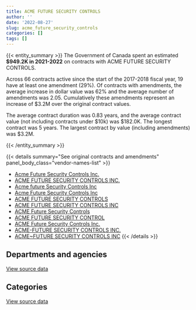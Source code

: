 ```yaml
---
title: ACME FUTURE SECURITY CONTROLS
author: ''
date: '2022-08-27'
slug: acme_future_security_controls
categories: []
tags: []
---
```


<script src="/rmarkdown-libs/htmlwidgets/htmlwidgets.js"></script>
<link href="/rmarkdown-libs/datatables-css/datatables-crosstalk.css" rel="stylesheet" />
<script src="/rmarkdown-libs/datatables-binding/datatables.js"></script>
<script src="/rmarkdown-libs/jquery/jquery-3.6.0.min.js"></script>
<link href="/rmarkdown-libs/dt-core-bootstrap/css/dataTables.bootstrap.min.css" rel="stylesheet" />
<link href="/rmarkdown-libs/dt-core-bootstrap/css/dataTables.bootstrap.extra.css" rel="stylesheet" />
<script src="/rmarkdown-libs/dt-core-bootstrap/js/jquery.dataTables.min.js"></script>
<script src="/rmarkdown-libs/dt-core-bootstrap/js/dataTables.bootstrap.min.js"></script>
<link href="/rmarkdown-libs/crosstalk/css/crosstalk.min.css" rel="stylesheet" />
<script src="/rmarkdown-libs/crosstalk/js/crosstalk.min.js"></script>
<script src="/rmarkdown-libs/htmlwidgets/htmlwidgets.js"></script>
<link href="/rmarkdown-libs/datatables-css/datatables-crosstalk.css" rel="stylesheet" />
<script src="/rmarkdown-libs/datatables-binding/datatables.js"></script>
<script src="/rmarkdown-libs/jquery/jquery-3.6.0.min.js"></script>
<link href="/rmarkdown-libs/dt-core-bootstrap/css/dataTables.bootstrap.min.css" rel="stylesheet" />
<link href="/rmarkdown-libs/dt-core-bootstrap/css/dataTables.bootstrap.extra.css" rel="stylesheet" />
<script src="/rmarkdown-libs/dt-core-bootstrap/js/jquery.dataTables.min.js"></script>
<script src="/rmarkdown-libs/dt-core-bootstrap/js/dataTables.bootstrap.min.js"></script>
<link href="/rmarkdown-libs/crosstalk/css/crosstalk.min.css" rel="stylesheet" />
<script src="/rmarkdown-libs/crosstalk/js/crosstalk.min.js"></script>

{{< entity_summary >}}
The Government of Canada spent an estimated **\$949.2K in 2021-2022** on contracts with ACME FUTURE SECURITY CONTROLS.

Across 66 contracts active since the start of the 2017-2018 fiscal year, 19 have at least one amendment (29%). Of contracts with amendments, the average increase in dollar value was 62% and the average number of amendments was 2.05. Cumulatively these amendments represent an increase of \$3.2M over the original contract values.

The average contract duration was 0.83 years, and the average contract value (not including contracts under \$10k) was \$182.0K. The longest contract was 5 years. The largest contract by value (including amendments) was \$3.2M.

{{< /entity_summary >}}

{{< details summary="See original contracts and amendments" panel_body_class="vendor-names-list" >}}
- [Acme Future Security Controls Inc.](https://search.open.canada.ca/en/ct/?sort=contract_value_f%20desc&page=1&search_text=%22Acme%20Future%20Security%20Controls%20Inc.%22)
- [ACME FUTURE SECURITY CONTROLS INC.](https://search.open.canada.ca/en/ct/?sort=contract_value_f%20desc&page=1&search_text=%22ACME%20FUTURE%20SECURITY%20CONTROLS%20INC.%22)
- [Acme future Security Controls Inc](https://search.open.canada.ca/en/ct/?sort=contract_value_f%20desc&page=1&search_text=%22Acme%20%20future%20Security%20Controls%20Inc%22)
- [Acme Future Security Controls Inc](https://search.open.canada.ca/en/ct/?sort=contract_value_f%20desc&page=1&search_text=%22Acme%20Future%20Security%20Controls%20Inc%22)
- [ACME FUTURE SECURITY CONTROLS](https://search.open.canada.ca/en/ct/?sort=contract_value_f%20desc&page=1&search_text=%22ACME%20FUTURE%20SECURITY%20CONTROLS%22)
- [ACME FUTURE SECURITY CONTROLS INC](https://search.open.canada.ca/en/ct/?sort=contract_value_f%20desc&page=1&search_text=%22ACME%20FUTURE%20SECURITY%20CONTROLS%20INC%22)
- [ACME Future Security Controls](https://search.open.canada.ca/en/ct/?sort=contract_value_f%20desc&page=1&search_text=%22ACME%20Future%20Security%20Controls%22)
- [ACME FUTURE SECURITY CONTROL](https://search.open.canada.ca/en/ct/?sort=contract_value_f%20desc&page=1&search_text=%22ACME%20FUTURE%20SECURITY%20CONTROL%22)
- [ACME Future Security Controls Inc.](https://search.open.canada.ca/en/ct/?sort=contract_value_f%20desc&page=1&search_text=%22ACME%20Future%20Security%20Controls%20Inc.%22)
- [ACME-FUTURE SECURITY CONTROLS INC.](https://search.open.canada.ca/en/ct/?sort=contract_value_f%20desc&page=1&search_text=%22ACME-FUTURE%20SECURITY%20CONTROLS%20INC.%22)
- [ACME\~FUTURE SECURITY CONTROLS INC](https://search.open.canada.ca/en/ct/?sort=contract_value_f%20desc&page=1&search_text=%22ACME~FUTURE%20SECURITY%20CONTROLS%20INC%22)
{{< /details >}}

## Departments and agencies

<div id="htmlwidget-1" style="width:100%;height:auto;" class="datatables html-widget"></div>
<script type="application/json" data-for="htmlwidget-1">{"x":{"style":"bootstrap","filter":"none","vertical":false,"data":[["<a href=\"/departments/cbsa-asfc/\">Canada Border Services Agency<\/a>","<a href=\"/departments/cra-arc/\">Canada Revenue Agency<\/a>","<a href=\"/departments/dnd-mdn/\">National Defence<\/a>","<a href=\"/departments/ic/\">Innovation, Science and Economic Development Canada<\/a>","<a href=\"/departments/infc/\">Infrastructure Canada<\/a>","<a href=\"/departments/oag-bvg/\">Office of the Auditor General of Canada<\/a>","<a href=\"/departments/pwgsc-tpsgc/\">Public Services and Procurement Canada<\/a>","<a href=\"/departments/vac-acc/\">Veterans Affairs Canada<\/a>"],[143229.6,12122.33,1159241.3,188756.54,65121.02,32883.14,2512846.99,null],[51401.01,33.21,null,208605.39,72857.82,11300,2242352.59,113390.53],[138815.5,null,null,172911.06,72658.75,null,1282713.58,65708.93],[null,null,null,null,72658.75,null,876529.89,null]],"container":"<table class=\"table table-striped table-hover row-border order-column display\">\n  <thead>\n    <tr>\n      <th>Department<\/th>\n      <th>2018-2019<\/th>\n      <th>2019-2020<\/th>\n      <th>2020-2021<\/th>\n      <th>2021-2022<\/th>\n    <\/tr>\n  <\/thead>\n<\/table>","options":{"order":[[4,"desc"]],"pageLength":10,"autoWidth":true,"columnDefs":[{"targets":1,"render":"function(data, type, row, meta) {\n    return type !== 'display' ? data : DTWidget.formatCurrency(data, \"$\", 2, 3, \",\", \".\", true, null);\n  }"},{"targets":2,"render":"function(data, type, row, meta) {\n    return type !== 'display' ? data : DTWidget.formatCurrency(data, \"$\", 2, 3, \",\", \".\", true, null);\n  }"},{"targets":3,"render":"function(data, type, row, meta) {\n    return type !== 'display' ? data : DTWidget.formatCurrency(data, \"$\", 2, 3, \",\", \".\", true, null);\n  }"},{"targets":4,"render":"function(data, type, row, meta) {\n    return type !== 'display' ? data : DTWidget.formatCurrency(data, \"$\", 2, 3, \",\", \".\", true, null);\n  }"},{"width":"16%","targets":[1,2,3,4]},{"className":"dt-right","targets":[1,2,3,4]}],"orderClasses":false}},"evals":["options.columnDefs.0.render","options.columnDefs.1.render","options.columnDefs.2.render","options.columnDefs.3.render"],"jsHooks":[]}</script>
<p class="text-right">
<a href="https://github.com/GoC-Spending/contracts-data/tree/main/data/out/vendors/acme_future_security_controls/summary_by_fiscal_year_by_department.csv" class="source-data-link btn btn-link">View source data</a>
</p>

## Categories

<div id="htmlwidget-2" style="width:100%;height:auto;" class="datatables html-widget"></div>
<script type="application/json" data-for="htmlwidget-2">{"x":{"style":"bootstrap","filter":"none","vertical":false,"data":[["<a href=\"/categories/1_facilities_and_construction/\">Facilities and construction<\/a>","<a href=\"/categories/10_office_management/\">Office management<\/a>","<a href=\"/categories/11_defence/\">Defence<\/a>","<a href=\"/categories/3_information_technology/\">Information technology<\/a>","<a href=\"/categories/6_industrial_products_and_services/\">Industrial products and services<\/a>","<a href=\"/categories/8_security_and_protection/\">Security and protection<\/a>"],[1254225.07,null,9951.93,134522.87,2567086.62,148414.46],[70978.79,113390.53,null,284911.74,2157768.47,72891.03],[241876.93,163967.22,null,234050.27,863866.92,229046.48],[163.06,162764.28,null,195.86,713406.69,72658.75]],"container":"<table class=\"table table-striped table-hover row-border order-column display\">\n  <thead>\n    <tr>\n      <th>Category<\/th>\n      <th>2018-2019<\/th>\n      <th>2019-2020<\/th>\n      <th>2020-2021<\/th>\n      <th>2021-2022<\/th>\n    <\/tr>\n  <\/thead>\n<\/table>","options":{"order":[[4,"desc"]],"dom":"t","pageLength":30,"autoWidth":true,"columnDefs":[{"targets":1,"render":"function(data, type, row, meta) {\n    return type !== 'display' ? data : DTWidget.formatCurrency(data, \"$\", 2, 3, \",\", \".\", true, null);\n  }"},{"targets":2,"render":"function(data, type, row, meta) {\n    return type !== 'display' ? data : DTWidget.formatCurrency(data, \"$\", 2, 3, \",\", \".\", true, null);\n  }"},{"targets":3,"render":"function(data, type, row, meta) {\n    return type !== 'display' ? data : DTWidget.formatCurrency(data, \"$\", 2, 3, \",\", \".\", true, null);\n  }"},{"targets":4,"render":"function(data, type, row, meta) {\n    return type !== 'display' ? data : DTWidget.formatCurrency(data, \"$\", 2, 3, \",\", \".\", true, null);\n  }"},{"width":"16%","targets":[1,2,3,4]},{"className":"dt-right","targets":[1,2,3,4]}],"orderClasses":false,"lengthMenu":[10,25,30,50,100]}},"evals":["options.columnDefs.0.render","options.columnDefs.1.render","options.columnDefs.2.render","options.columnDefs.3.render"],"jsHooks":[]}</script>
<p class="text-right">
<a href="https://github.com/GoC-Spending/contracts-data/tree/main/data/out/vendors/acme_future_security_controls/summary_by_fiscal_year_by_category.csv" class="source-data-link btn btn-link">View source data</a>
</p>
